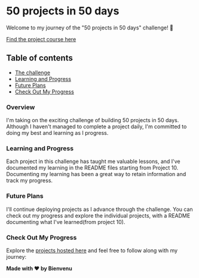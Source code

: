 # 50 projects in 50 days

Welcome to my journey of the "50 projects in 50 days" challenge! 🚀

[Find the project course here](https://50projects50days.com/)

## Table of contents

  - [The challenge](#Overview)
  - [Learning and Progress](#learning-and-progress)
  - [Future Plans](#future-plans)
  - [Check Out My Progress](#check-out-my-progress)

### Overview

I'm taking on the exciting challenge of building 50 projects in 50 days. Although I haven't managed to complete a project daily, I'm committed to doing my best and learning as I progress.

### Learning and Progress

Each project in this challenge has taught me valuable lessons, and I've documented my learning in the README files starting from Project 10. Documenting my learning has been a great way to retain information and track my progress.

### Future Plans

I'll continue deploying projects as I advance through the challenge. You can check out my progress and explore the individual projects, with a README documenting what I've learned(from project 10).

### Check Out My Progress

Explore the [projects hosted here](https://50-projects-in-50days.vercel.app/) and feel free to follow along with my journey:


**Made with ❤️ by Bienvenu**


